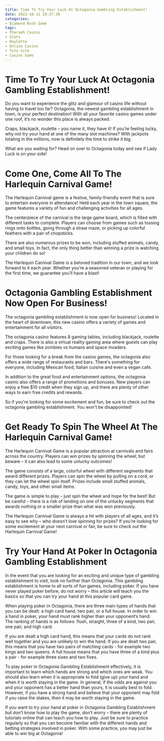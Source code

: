 ```yaml
---
title: Time To Try Your Luck At Octagonia Gambling Establishment!
date: 2022-10-31 19:37:30
categories:
- Diamond Rush Game
tags:
- Pharaoh Casino
- Slots
- Roulette
- Online Casino
- Toto Site
- Casino Game
---
```



#  Time To Try Your Luck At Octagonia Gambling Establishment!

Do you want to experience the glitz and glamour of casino life without having to travel too far? Octagonia, the newest gambling establishment in town, is your perfect destination! With all your favorite casino games under one roof, it’s no wonder this place is always packed.

 Craps, blackjack, roulette – you name it, they have it! If you’re feeling lucky, why not try your hand at one of the many slot machines? With jackpots totaling in the millions, now is definitely the time to strike it big.

What are you waiting for? Head on over to Octagonia today and see if Lady Luck is on your side!

#  Come One, Come All To The Harlequin Carnival Game!

The Harlequin Carnival game is a festive, family-friendly event that is sure to entertain everyone in attendance! Held each year in the town square, the game features a variety of fun and challenging activities for all ages.

The centerpiece of the carnival is the large game board, which is filled with different tasks to complete. Players can choose from games such as tossing rings onto bottles, going through a straw maze, or picking up colorful feathers with a pair of chopsticks.

There are also numerous prizes to be won, including stuffed animals, candy, and small toys. In fact, the only thing better than winning a prize is watching your children do so!

The Harlequin Carnival Game is a beloved tradition in our town, and we look forward to it each year. Whether you’re a seasoned veteran or playing for the first time, we guarantee you’ll have a blast!

#  Octagonia Gambling Establishment Now Open For Business!

The octagonia gambling establishment is now open for business! Located in the heart of downtown, this new casino offers a variety of games and entertainment for all visitors.

The octagonia casino features 8 gaming tables, including blackjack, roulette and craps. There is also a virtual reality gaming area where guests can play exciting games like zombies vs humans and space invaders.

For those looking for a break from the casino games, the octagonia also offers a wide range of restaurants and bars. There's something for everyone, including Mexican food, Italian cuisine and even a vegan cafe.

In addition to the great food and entertainment options, the octagonia casino also offers a range of promotions and bonuses. New players can enjoy a free $10 credit when they sign up, and there are plenty of other ways to earn free credits and rewards.

So if you're looking for some excitement and fun, be sure to check out the octagonia gambling establishment. You won't be disappointed!

#  Get Ready To Spin The Wheel At The Harlequin Carnival Game!

The Harlequin Carnival Game is a popular attraction at carnivals and fairs across the country. Players can win prizes by spinning the wheel, but beware – it can also lead to some unlucky outcomes!

The game consists of a large, colorful wheel with different segments that award different prizes. Players can spin the wheel by pulling on a cord, or they can let the wheel spin itself. Prizes include small stuffed animals, candy, toys, and other small items.

The game is simple to play – just spin the wheel and hope for the best! But be careful – there is a risk of landing on one of the unlucky segments that awards nothing or a smaller prize than what was won previously.

The Harlequin Carnival Game is always a hit with players of all ages, and it’s easy to see why – who doesn’t love spinning for prizes? If you’re looking for some excitement at your next carnival or fair, be sure to check out the Harlequin Carnival Game!

#  Try Your Hand At Poker In Octagonia Gambling Establishment

In the event that you are looking for an exciting and unique type of gambling establishment to visit, look no further than Octagonia. This gambling establishment is home to all sorts of fun games, including poker. If you have never played poker before, do not worry – this article will teach you the basics so that you can try your hand at this popular card game.

When playing poker in Octagonia, there are three main types of hands that you can be dealt: a high card hand, two pair, or a full house. In order to win a hand in poker, your hand must rank higher than your opponent’s hand. The ranking of hands is as follows: flush, straight, three of a kind, two pair, one pair, and high card.

If you are dealt a high card hand, this means that your cards do not rank well together and you are unlikely to win the hand. If you are dealt two pair, this means that you have two pairs of matching cards - for example two kings and two queens. A full house means that you have three of a kind plus a pair - for example three sixes and two fives.

To play poker in Octagonia Gambling Establishment effectively, it is important to learn which hands are strong and which ones are weak. You should also learn when it is appropriate to fold (give up) your hand and when it is worth staying in the game. In general, if the odds are against you and your opponent has a better hand than yours, it is usually best to fold. However, if you have a strong hand and believe that your opponent may fold if you raise the stakes, then it may be worth staying in the game.

If you want to try your hand at poker in Octagonia Gambling Establishment but don’t know how to play the game, don’t worry – there are plenty of tutorials online that can teach you how to play. Just be sure to practice regularly so that you can become familiar with the different hands and betting strategies involved in poker. With some practice, you may just be able to win big at Octagonia!